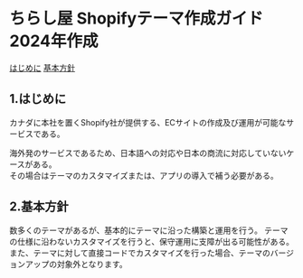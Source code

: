 # ちらし屋 Shopifyテーマ作成ガイド 2024年作成

[はじめに](#はじめに)
[基本方針](#基本方針)

## 1.はじめに

カナダに本社を置くShopify社が提供する、ECサイトの作成及び運用が可能なサービスである。

海外発のサービスであるため、日本語への対応や日本の商流に対応していないケースがある。  
その場合はテーマのカスタマイズまたは、アプリの導入で補う必要がある。

## 2.基本方針

数多くのテーマがあるが、基本的にテーマに沿った構築と運用を行う。
テーマの仕様に沿わないカスタマイズを行うと、保守運用に支障が出る可能性がある。
また、テーマに対して直接コードでカスタマイズを行った場合、テーマのバージョンアップの対象外となります。
